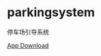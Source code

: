 # parkingsystem
停车场引导系统

[App Download](http://119.29.248.139:8080/tingchechang1.1/download/app-release-net-v1-2.apk)
